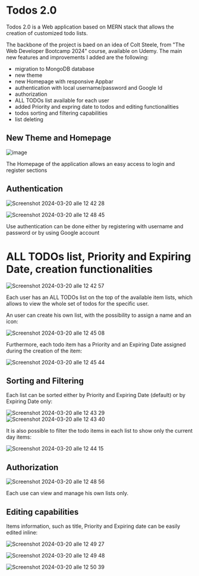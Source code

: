 # Todos 2.0
Todos 2.0 is a Web application based on MERN stack that allows the creation of customized todo lists.

The backbone of the project is baed on an idea of Colt Steele, from "The Web Developer Bootcamp 2024" course, available on Udemy.
The main new features and improvements I added are the following:
- migration to MongoDB database
- new theme
- new Homepage with responsive Appbar
- authentication with local username/password and Google Id
- authorization
- ALL TODOs list available for each user
- added Priority and expring date to todos and editing functionalities
- todos sorting and filtering capabilities
- list deleting

## New Theme and Homepage

![image](https://github.com/gianmarioiamoni/todos-2.0/assets/113024091/117b6a19-1fc2-4419-84b0-90dc7e62ecbf)

The Homepage of the application allows an easy access to login and register sections

## Authentication

![Screenshot 2024-03-20 alle 12 42 28](https://github.com/gianmarioiamoni/todos-2.0/assets/113024091/f34b5bfa-f207-4383-b4f3-df565324b857)

![Screenshot 2024-03-20 alle 12 48 45](https://github.com/gianmarioiamoni/todos-2.0/assets/113024091/36026d8c-3ec3-42d9-82c7-d024cdde6234)


Use authentication can be done either by registering with username and password or by using Google account

# ALL TODOs list, Priority and Expiring Date, creation functionalities

![Screenshot 2024-03-20 alle 12 42 57](https://github.com/gianmarioiamoni/todos-2.0/assets/113024091/e7317e38-4570-4df2-8e09-1aca5a670fe4)

Each user has an ALL TODOs list on the top of the available item lists, which allows to view the whole set of todos for the specific user.

An user can create his own list, with the possibility to assign a name and an icon:

![Screenshot 2024-03-20 alle 12 45 08](https://github.com/gianmarioiamoni/todos-2.0/assets/113024091/ce5e7b7c-0b6a-4e27-95e8-9bcda0364931)

Furthermore, each todo item has a Priority and an Expiring Date assigned during the creation of the item:

![Screenshot 2024-03-20 alle 12 45 44](https://github.com/gianmarioiamoni/todos-2.0/assets/113024091/a607ee94-e582-45a7-bdf4-afe1ce03a889)

## Sorting and Filtering

Each list can be sorted either by Priority and Expiring Date (default) or by Expiring Date only:

![Screenshot 2024-03-20 alle 12 43 29](https://github.com/gianmarioiamoni/todos-2.0/assets/113024091/00b0b58b-9835-4772-9c7c-67ac07a1ac18)
![Screenshot 2024-03-20 alle 12 43 40](https://github.com/gianmarioiamoni/todos-2.0/assets/113024091/c061600f-c2ca-4204-85d2-eabffa99d48a)


It is also possible to filter the todo items in each list to show only the current day items:

![Screenshot 2024-03-20 alle 12 44 15](https://github.com/gianmarioiamoni/todos-2.0/assets/113024091/0926afe9-7d65-47ff-ac8c-502dc6307cd9)

## Authorization 

![Screenshot 2024-03-20 alle 12 48 56](https://github.com/gianmarioiamoni/todos-2.0/assets/113024091/0a9c571d-0d1b-4350-931c-bc5e06207508)

Each use can view and manage his own lists only.

## Editing capabilities

Items information, such as title, Priority and Expiring date can be easily edited inline:

![Screenshot 2024-03-20 alle 12 49 27](https://github.com/gianmarioiamoni/todos-2.0/assets/113024091/a085bc99-7035-4baa-94f6-eb04cb1f431f)

![Screenshot 2024-03-20 alle 12 49 48](https://github.com/gianmarioiamoni/todos-2.0/assets/113024091/193bf4fb-e8b0-4039-89f5-fbab9d4e9a90)

![Screenshot 2024-03-20 alle 12 50 39](https://github.com/gianmarioiamoni/todos-2.0/assets/113024091/5c728cd0-85c7-48b7-874c-6fe1a4e539a6)











  


